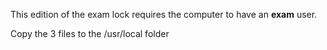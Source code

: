 This edition of the exam lock requires the computer to have an **exam** user.

Copy the 3 files to the /usr/local folder 
